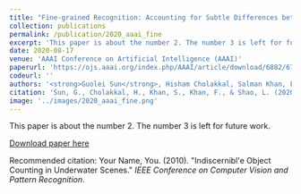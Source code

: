 ```yaml
---
title: "Fine-grained Recognition: Accounting for Subtle Differences between Similar Classes"
collection: publications
permalink: /publication/2020_aaai_fine
excerpt: 'This paper is about the number 2. The number 3 is left for future work.'
date: 2020-08-17
venue: 'AAAI Conference on Artificial Intelligence (AAAI)'
paperurl: 'https://ojs.aaai.org/index.php/AAAI/article/download/6882/6736'
codeurl: ''
authors: '<strong>Guolei Sun</strong>, Hisham Cholakkal, Salman Khan, Fahad Shahbaz Khan, Ling Shao'
citation: 'Sun, G., Cholakkal, H., Khan, S., Khan, F., & Shao, L. (2020, April). Fine-grained recognition: Accounting for subtle differences between similar classes. In <i>AAAI</i>.'
image: '../images/2020_aaai_fine.png'
---
```

This paper is about the number 2. The number 3 is left for future work.

[Download paper here](https://openaccess.thecvf.com/content/CVPR2023/papers/Sun_Indiscernible_Object_Counting_in_Underwater_Scenes_CVPR_2023_paper.pdf)

Recommended citation: Your Name, You. (2010). "Indiscernibl'e Object Counting in Underwater Scenes." <i>IEEE Conference on Computer Vision and Pattern Recognition</i>.